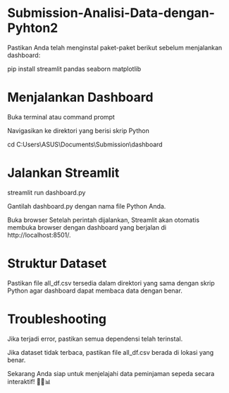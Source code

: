 # Submission-Analisi-Data-dengan-Pyhton2
Pastikan Anda telah menginstal paket-paket berikut sebelum menjalankan dashboard:

pip install streamlit pandas seaborn matplotlib

# Menjalankan Dashboard
Buka terminal atau command prompt

Navigasikan ke direktori yang berisi skrip Python

cd C:Users\ASUS\Documents\Submission\dashboard

# Jalankan Streamlit
streamlit run dashboard.py

Gantilah dashboard.py dengan nama file Python Anda.

Buka browser Setelah perintah dijalankan, Streamlit akan otomatis membuka browser dengan dashboard yang berjalan di http://localhost:8501/.

# Struktur Dataset
Pastikan file all_df.csv tersedia dalam direktori yang sama dengan skrip Python agar dashboard dapat membaca data dengan benar.

# Troubleshooting
Jika terjadi error, pastikan semua dependensi telah terinstal.

Jika dataset tidak terbaca, pastikan file all_df.csv berada di lokasi yang benar.

Sekarang Anda siap untuk menjelajahi data peminjaman sepeda secara interaktif! 🚴‍♂️📊

